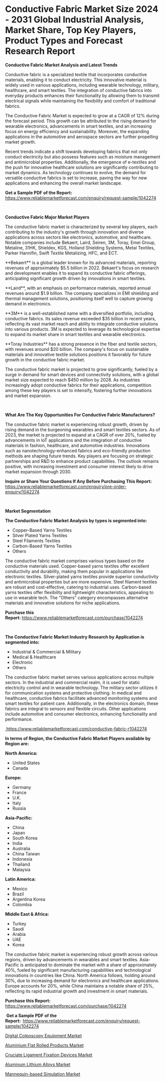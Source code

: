 <p><h1>Conductive Fabric Market Size 2024 - 2031 Global Industrial Analysis, Market Share, Top Key Players, Product Types and Forecast Research Report</h1></p><p><strong>Conductive Fabric Market Analysis and Latest Trends</strong></p>
<p><p>Conductive fabric is a specialized textile that incorporates conductive materials, enabling it to conduct electricity. This innovative material is widely used in various applications, including wearable technology, military, healthcare, and smart textiles. The integration of conductive fabrics into everyday products enhances their functionality by allowing them to transmit electrical signals while maintaining the flexibility and comfort of traditional fabrics.</p><p>The Conductive Fabric Market is expected to grow at a CAGR of 12% during the forecast period. This growth can be attributed to the rising demand for wearable electronics, advancements in smart textiles, and an increasing focus on energy efficiency and sustainability. Moreover, the expanding applications in the automotive and aerospace sectors are further propelling market growth. </p><p>Recent trends indicate a shift towards developing fabrics that not only conduct electricity but also possess features such as moisture management and antimicrobial properties. Additionally, the emergence of e-textiles and the push for innovative healthcare solutions are significantly contributing to market dynamics. As technology continues to evolve, the demand for versatile conductive fabrics is set to increase, paving the way for new applications and enhancing the overall market landscape.</p></p>
<p><strong>Get a Sample PDF of the Report:&nbsp;</strong> <a href="https://www.reliablemarketforecast.com/enquiry/request-sample/1042274?utm_campaign=1169&utm_medium=2&utm_source=Github&utm_content=ia&utm_term=08112024&utm_id=conductive-fabric">https://www.reliablemarketforecast.com/enquiry/request-sample/1042274</a></p>
<p>&nbsp;</p>
<p><strong>Conductive Fabric Major Market Players</strong></p>
<p><p>The conductive fabric market is characterized by several key players, each contributing to the industry's growth through innovation and diverse applications across sectors like electronics, automotive, and healthcare. Notable companies include Bekaert, Laird, Seiren, 3M, Toray, Emei Group, Metaline, 31HK, Shieldex, KGS, Holland Shielding Systems, Metal Textiles, Parker Hannifin, Swift Textile Metalizing, HFC, and ECT.</p><p>**Bekaert** is a global leader known for its advanced materials, reporting revenues of approximately $5.5 billion in 2022. Bekaert's focus on research and development enables it to expand its conductive fabric offerings, anticipating significant growth driven by innovations in smart textiles.</p><p>**Laird**, with an emphasis on performance materials, reported annual revenues around $1.9 billion. The company specializes in EMI shielding and thermal management solutions, positioning itself well to capture growing demand in electronics.</p><p>**3M** is a well-established name with a diversified portfolio, including conductive fabrics. Its sales revenue exceeded $35 billion in recent years, reflecting its vast market reach and ability to integrate conductive solutions into various products. 3M is expected to leverage its technological expertise to expand its market share in smart textiles and wearable electronics.</p><p>**Toray Industries** has a strong presence in the fiber and textile sectors, with revenues around $20 billion. The company's focus on sustainable materials and innovative textile solutions positions it favorably for future growth in the conductive fabric market.</p><p>The conductive fabric market is projected to grow significantly, fueled by a surge in demand for smart devices and connectivity solutions, with a global market size expected to reach $450 million by 2028. As industries increasingly adopt conductive fabrics for their applications, competition among these key players is set to intensify, fostering further innovations and market expansion.</p></p>
<p>&nbsp;</p>
<p><strong>What Are The Key Opportunities For Conductive Fabric Manufacturers?</strong></p>
<p><p>The conductive fabric market is experiencing robust growth, driven by rising demand in the burgeoning wearables and smart textiles sectors. As of 2023, the market is projected to expand at a CAGR of over 20%, fueled by advancements in IoT applications and the integration of conductive materials in fashion, healthcare, and automotive industries. Innovations such as nanotechnology-enhanced fabrics and eco-friendly production methods are shaping future trends. Key players are focusing on strategic partnerships and R&D to enhance product capabilities. The outlook remains positive, with increasing investment and consumer interest likely to drive market expansion through 2030.</p></p>
<p><strong>Inquire or Share Your Questions If Any Before Purchasing This Report:</strong> <a href="https://www.reliablemarketforecast.com/enquiry/pre-order-enquiry/1042274?utm_campaign=1169&utm_medium=2&utm_source=Github&utm_content=ia&utm_term=08112024&utm_id=conductive-fabric">https://www.reliablemarketforecast.com/enquiry/pre-order-enquiry/1042274</a></p>
<p>&nbsp;</p>
<p><strong>Market Segmentation</strong></p>
<p><strong>The Conductive Fabric Market Analysis by types is segmented into:</strong></p>
<p><ul><li>Copper-Based Yarns Textiles</li><li>Silver Plated Yarns Textiles</li><li>Steel Filaments Textiles</li><li>Carbon-Based Yarns Textiles</li><li>Others</li></ul></p>
<p><p>The conductive fabric market comprises various types based on the conductive materials used. Copper-based yarns textiles offer excellent conductivity and durability, making them popular in applications like electronic textiles. Silver-plated yarns textiles provide superior conductivity and antimicrobial properties but are more expensive. Steel filament textiles are robust and cost-effective, catering to industrial uses. Carbon-based yarns textiles offer flexibility and lightweight characteristics, appealing to use in wearable tech. The "Others" category encompasses alternative materials and innovative solutions for niche applications.</p></p>
<p><strong>Purchase this Report:&nbsp;</strong><a href="https://www.reliablemarketforecast.com/purchase/1042274?utm_campaign=1169&utm_medium=2&utm_source=Github&utm_content=ia&utm_term=08112024&utm_id=conductive-fabric">https://www.reliablemarketforecast.com/purchase/1042274</a></p>
<p>&nbsp;</p>
<p><strong>The Conductive Fabric Market Industry Research by Application is segmented into:</strong></p>
<p><ul><li>Industrial & Commercial & Military</li><li>Medical & Healthcare</li><li>Electronic</li><li>Others</li></ul></p>
<p><p>The conductive fabric market serves various applications across multiple sectors. In the industrial and commercial realm, it is used for static electricity control and in wearable technology. The military sector utilizes it for communication systems and protective clothing. In medical and healthcare, conductive fabrics facilitate advanced monitoring systems and smart textiles for patient care. Additionally, in the electronics domain, these fabrics are integral to sensors and flexible circuits. Other applications include automotive and consumer electronics, enhancing functionality and performance.</p></p>
<p><a href="https://www.reliablemarketforecast.com/conductive-fabric-r1042274?utm_campaign=1169&utm_medium=2&utm_source=Github&utm_content=ia&utm_term=08112024&utm_id=conductive-fabric">&nbsp;https://www.reliablemarketforecast.com/conductive-fabric-r1042274</a></p>
<p><strong>In terms of Region, the Conductive Fabric Market Players available by Region are:</strong></p>
<p>
    <p> <strong> North America: </strong>
        <ul>
            <li>United States</li>
            <li>Canada</li>
        </ul>
        </p> 
    <p> <strong> Europe: </strong>
        <ul>
            <li>Germany</li>
            <li>France</li>
            <li>U.K.</li>
            <li>Italy</li>
            <li>Russia</li>
        </ul>
        </p> 
    <p> <strong> Asia-Pacific: </strong>
        <ul>
            <li>China</li>
            <li>Japan</li>
            <li>South Korea</li>
            <li>India</li>
            <li>Australia</li>
            <li>China Taiwan</li>
            <li>Indonesia</li>
            <li>Thailand</li>
            <li>Malaysia</li>
        </ul>
        </p> 
    <p> <strong> Latin America: </strong>
        <ul>
            <li>Mexico</li>
            <li>Brazil</li>
            <li>Argentina Korea</li>
            <li>Colombia</li>
        </ul>
        </p> 
    <p> <strong> Middle East & Africa: </strong>
        <ul>
            <li>Turkey</li>
            <li>Saudi</li>
            <li>Arabia</li>
            <li>UAE</li>
            <li>Korea</li>
        </ul>
    </p>
    </p>
<p><p>The conductive fabric market is experiencing robust growth across various regions, driven by advancements in wearables and smart textiles. Asia-Pacific is anticipated to dominate the market with a share of approximately 40%, fueled by significant manufacturing capabilities and technological innovations in countries like China. North America follows, holding around 30%, due to increasing demand for electronics and healthcare applications. Europe accounts for 20%, while China maintains a notable share of 25%, reflecting its rapid industrial growth and investment in smart materials.</p></p>
<p><strong>Purchase this Report: </strong><a href="https://www.reliablemarketforecast.com/purchase/1042274?utm_campaign=1169&utm_medium=2&utm_source=Github&utm_content=ia&utm_term=08112024&utm_id=conductive-fabric">https://www.reliablemarketforecast.com/purchase/1042274</a></p>
<p>&nbsp;<strong>Get a Sample PDF of the Report:&nbsp;&nbsp;</strong><a href="https://www.reliablemarketforecast.com/enquiry/request-sample/1042274?utm_campaign=1169&utm_medium=2&utm_source=Github&utm_content=ia&utm_term=08112024&utm_id=conductive-fabric">https://www.reliablemarketforecast.com/enquiry/request-sample/1042274</a></p>
<p><strong></strong></p>
<p><p><a href="https://issuu.com/reportprime-2/docs/digital-colposcopy-equipment-market_51cd7d87b3b138?utm_campaign=1169&utm_medium=2&utm_source=Github&utm_content=ia&utm_term=08112024&utm_id=conductive-fabric">Digital Colposcopy Equipment Market</a></p><p><a href="https://github.com/bailee2qhthar/Market-Research-Report-List-1/blob/main/aluminium-flat-rolled-products-market.md?utm_campaign=1169&utm_medium=2&utm_source=Github&utm_content=ia&utm_term=08112024&utm_id=conductive-fabric">Aluminium Flat Rolled Products Market</a></p><p><a href="https://issuu.com/reportprime-2/docs/cruciate-ligament-fixation-devices-_6821d0ba72395d?utm_campaign=1169&utm_medium=2&utm_source=Github&utm_content=ia&utm_term=08112024&utm_id=conductive-fabric">Cruciate Ligament Fixation Devices Market</a></p><p><a href="https://github.com/nenitafam9o0/Market-Research-Report-List-1/blob/main/aluminum-lithium-alloys-market.md?utm_campaign=1169&utm_medium=2&utm_source=Github&utm_content=ia&utm_term=08112024&utm_id=conductive-fabric">Aluminum Lithium Alloys Market</a></p><p><a href="https://issuu.com/reportprime-2/docs/mannequin-based-simulation-market-s_5e96f264297348?utm_campaign=1169&utm_medium=2&utm_source=Github&utm_content=ia&utm_term=08112024&utm_id=conductive-fabric">Mannequin-based Simulation Market</a></p></p>
